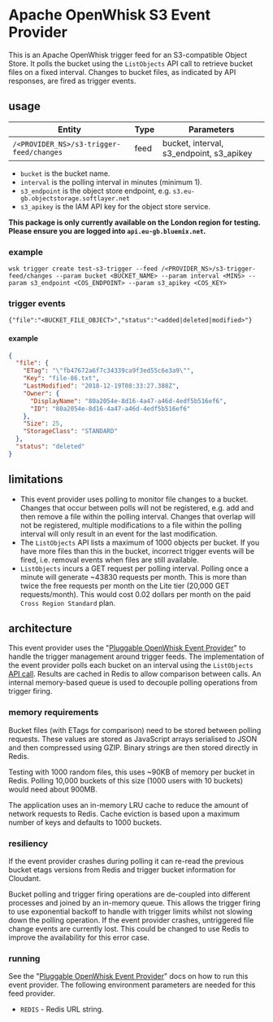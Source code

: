 # Apache OpenWhisk S3 Event Provider

This is an Apache OpenWhisk trigger feed for an S3-compatible Object Store. It polls the bucket using the `ListObjects` API call to retrieve bucket files on a fixed interval. Changes to bucket files, as indicated by API responses, are fired as trigger events.

## usage

| Entity                                   | Type | Parameters                               |
| ---------------------------------------- | ---- | ---------------------------------------- |
| `/<PROVIDER_NS>/s3-trigger-feed/changes` | feed | bucket, interval, s3_endpoint, s3_apikey |

- `bucket` is the bucket name.
- `interval` is the polling interval in minutes (minimum 1).
- `s3_endpoint` is the object store endpoint, e.g. `s3.eu-gb.objectstorage.softlayer.net`
- `s3_apikey` is the IAM API key for the object store service.

**This package is only currently available on the London region for testing. Please ensure you are logged into `api.eu-gb.bluemix.net`.**

### example

```
wsk trigger create test-s3-trigger --feed /<PROVIDER_NS>/s3-trigger-feed/changes --param bucket <BUCKET_NAME> --param interval <MINS> --param s3_endpoint <COS_ENDPOINT> --param s3_apikey <COS_KEY>
```

### trigger events

```
{"file":"<BUCKET_FILE_OBJECT>","status":"<added|deleted|modified>"}
```

#### example

```json
{
  "file": {
    "ETag": "\"fb47672a6f7c34339ca9f3ed55c6e3a9\"",
    "Key": "file-86.txt",
    "LastModified": "2018-12-19T08:33:27.388Z",
    "Owner": {
      "DisplayName": "80a2054e-8d16-4a47-a46d-4edf5b516ef6",
      "ID": "80a2054e-8d16-4a47-a46d-4edf5b516ef6"
    },
    "Size": 25,
    "StorageClass": "STANDARD"
  },
  "status": "deleted"
}
```

## limitations

- This event provider uses polling to monitor file changes to a bucket. Changes that occur between polls will not be registered, e.g. add and then remove a file within the polling interval. Changes that overlap will not be registered, multiple modifications to a file within the polling interval will only result in an event for the last modification.
- The `ListObjects` API lists a maximum of 1000 objects per bucket. If you have more files than this in the bucket, incorrect trigger events will be fired, i.e. removal events when files are still available.
- `ListObjects` incurs a GET request per polling interval. Polling once a minute will generate ~43830 requests per month. This is more than twice the free requests per month on the Lite tier (20,000 GET requests/month). This would cost 0.02 dollars per month on the paid `Cross Region Standard` plan.

## architecture

This event provider uses the "[Pluggable OpenWhisk Event Provider](https://github.ibm.com/thomas6/openwhisk-pluggable-provider)" to handle the trigger management around trigger feeds. The implementation of the event provider polls each bucket on an interval using the `ListObjects` [API call](https://docs.aws.amazon.com/AmazonS3/latest/API/v2-RESTBucketGET.html). Results are cached in Redis to allow comparison between calls. An internal memory-based queue is used to decouple polling operations from trigger firing.

### memory requirements

Bucket files (with ETags for comparison) need to be stored between polling requests. These values are stored as JavaScript arrays serialised to JSON and then compressed using GZIP. Binary strings are then stored directly in Redis.

Testing with 1000 random files, this uses ~90KB of memory per bucket in Redis. Polling 10,000 buckets of this size (1000 users with 10 buckets) would need about 900MB.

The application uses an in-memory LRU cache to reduce the amount of network requests to Redis. Cache eviction is based upon a maximum number of keys and defaults to 1000 buckets.

### resiliency

If the event provider crashes during polling it can re-read the previous bucket etags versions from Redis and trigger bucket information for Cloudant.

Bucket polling and trigger firing operations are de-coupled into different processes and joined by an in-memory queue. This allows the trigger firing to use exponential backoff to handle with trigger limits whilst not slowing down the polling operation. If the event provider crashes, untriggered file change events are currently lost. This could be changed to use Redis to improve the availability for this error case.

### running

See the "[Pluggable OpenWhisk Event Provider](https://github.ibm.com/thomas6/openwhisk-pluggable-provider)" docs on how to run this event provider. The following environment parameters are needed for this feed provider.

- `REDIS` - Redis URL string.
